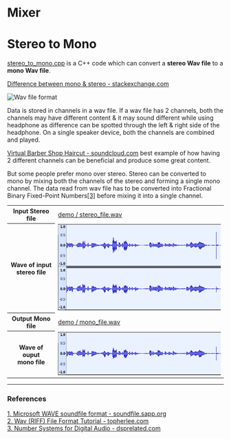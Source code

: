 # Mixer

# Stereo to Mono

[stereo_to_mono.cpp](https://github.com/ashwek/Mixer/blob/master/stereo_to_mono.cpp) is a C++ code which can convert a **stereo Wav file** to a **mono Wav file**.

[Difference between mono & stereo - stackexchange.com](https://music.stackexchange.com/questions/24631/what-is-the-difference-between-mono-and-stereo/24635)

![Wav file format](http://soundfile.sapp.org/doc/WaveFormat/xwav-sound-format.gif.pagespeed.ic.tIS-Bqb8Y1.png)

Data is stored in channels in a wav file. If a wav file has 2 channels, both the channels may have different content & it may sound different while using headphone as difference can be spotted through the left & right side of the headphone. On a single speaker device, both the channels are combined and played.

[Virtual Barber Shop Haircut - soundcloud.com](https://soundcloud.com/tmayne/virtual-haircut) best example of how having 2 different channels can be beneficial and produce some great content.

But some people prefer mono over stereo. Stereo can be converted to mono by mixing both the channels of the stereo and forming a single mono channel. The data read from wav file has to be converted into Fractional Binary Fixed-Point Numbers[\[3\]](#3) before mixing it into a single channel.

<table>
  <tr>
    <th>Input Stereo file</th>
    <td><a href="https://github.com/ashwek/Mixer/blob/master/demo/stereo_file.wav">demo / stereo_file.wav</a></td>
  </tr>
  <tr>
    <th>Wave of input<br />stereo file</th>
    <td><img src="https://raw.githubusercontent.com/ashwek/Mixer/master/demo/stereo_wave.png" height="200" /></td>
  </tr>
  <tr>
    <th>Output Mono file</th>
    <td><a href="https://github.com/ashwek/Mixer/blob/master/demo/mono_file.wav">demo / mono_file.wav</a></td>
  </tr>
  <tr>
    <th>Wave of ouput<br />mono file</th>
    <td><img src="https://raw.githubusercontent.com/ashwek/Mixer/master/demo/mono_wave.png" height="100" /></td>
  </tr>
</table>

----

### References

<a name="1" />[1. Microsoft WAVE soundfile format - soundfile.sapp.org](http://soundfile.sapp.org/doc/WaveFormat/)<br />
<a name="2" />[2. Wav (RIFF) File Format Tutorial - topherlee.com](http://www.topherlee.com/software/pcm-tut-wavformat.html)<br />
<a name="3" />[3. Number Systems for Digital Audio - dsprelated.com](https://www.dsprelated.com/freebooks/mdft/Number_Systems_Digital_Audio.html)<br />
